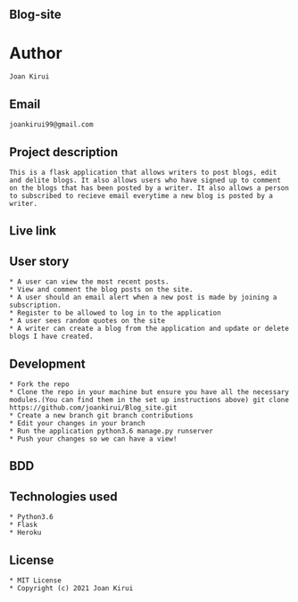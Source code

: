 ## Blog-site
# Author
    Joan Kirui
## Email
    joankirui99@gmail.com
## Project description
    This is a flask application that allows writers to post blogs, edit and delite blogs. It also allows users who have signed up to comment on the blogs that has been posted by a writer. It also allows a person to subscribed to recieve email everytime a new blog is posted by a writer.

## Live link

## User story
    * A user can view the most recent posts.
    * View and comment the blog posts on the site.
    * A user should an email alert when a new post is made by joining a subscription.
    * Register to be allowed to log in to the application
    * A user sees random quotes on the site
    * A writer can create a blog from the application and update or delete blogs I have created.

## Development
    * Fork the repo
    * Clone the repo in your machine but ensure you have all the necessary modules.(You can find them in the set up instructions above) git clone https://github.com/joankirui/Blog_site.git
    * Create a new branch git branch contributions
    * Edit your changes in your branch
    * Run the application python3.6 manage.py runserver
    * Push your changes so we can have a view!
## BDD

## Technologies used
    * Python3.6
    * Flask
    * Heroku

## License
    * MIT License
    * Copyright (c) 2021 Joan Kirui